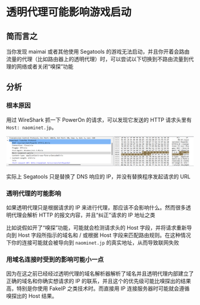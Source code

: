 # 透明代理可能影响游戏启动

## 简而言之

当你发现 maimai 或者其他使用 Segatools 的游戏无法启动，并且你开着会路由流量的代理（比如路由器上的透明代理）时，可以尝试以下切换到不路由流量到代理的网络或者关闭“嗅探”功能

## 分析

### 根本原因

用过 WireShark 抓一下 PowerOn 的请求，可以发现它发送的 HTTP 请求头里有 `Host: naominet.jp`。

![image](./images/20240926194330.png)

实际上 Segatools 只是替换了 DNS 响应的 IP，并没有替换程序发起请求的 URL

### 透明代理的可能影响

如果透明代理只是根据请求的 IP 来进行代理，那应该不会影响什么。然而很多透明代理会解析 HTTP 的报文内容，并且“纠正”请求的 IP 地址之类

比如说假如开了“嗅探”功能，可能就会检测请求头的 Host 字段，并将请求重新导向到 Host 字段所指示的域名和 / 或根据 Host 字段来匹配路由规则。在这种情况下你的连接可能就会被导向到 `naominet.jp` 的真实地址，从而导致联网失败

### 用域名连接时受到的影响可能小一点

因为在这之前已经经过透明代理的域名解析器解析了域名并且透明代理内部建立了正确的域名和你确实想请求的 IP 的联系，并且这个的优先级可能比嗅探出的结果高，特别是你使用 FakeIP 之类技术时。而直接用 IP 连接服务器时可能就会遵循嗅探出的 Host 结果。